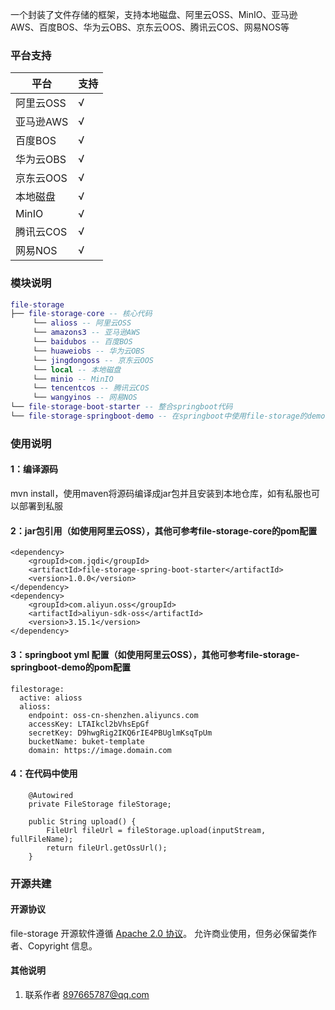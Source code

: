 一个封装了文件存储的框架，支持本地磁盘、阿里云OSS、MinIO、亚马逊AWS、百度BOS、华为云OBS、京东云OOS、腾讯云COS、网易NOS等

### 平台支持

| 平台                 | 支持   |
| -------------------- |--------|
| 阿里云OSS            | √      |
| 亚马逊AWS            | √      |
| 百度BOS              | √      |
| 华为云OBS            | √      |
| 京东云OOS            | √      |
| 本地磁盘             | √      |
| MinIO                | √      |
| 腾讯云COS            | √      |
| 网易NOS              | √      |

### 模块说明

```lua
file-storage
├── file-storage-core -- 核心代码
	 └── alioss -- 阿里云OSS
	 └── amazons3 -- 亚马逊AWS
	 └── baidubos -- 百度BOS
	 └── huaweiobs -- 华为云OBS
	 └── jingdongoss -- 京东云OOS
	 └── local -- 本地磁盘
	 └── minio -- MinIO
	 └── tencentcos -- 腾讯云COS
	 └── wangyinos -- 网易NOS
└── file-storage-boot-starter -- 整合springboot代码
└── file-storage-springboot-demo -- 在springboot中使用file-storage的demo代码
```

### 使用说明

#### 1：编译源码
mvn install，使用maven将源码编译成jar包并且安装到本地仓库，如有私服也可以部署到私服

#### 2：jar包引用（如使用阿里云OSS），其他可参考file-storage-core的pom配置

```
<dependency>
    <groupId>com.jqdi</groupId>
    <artifactId>file-storage-spring-boot-starter</artifactId>
    <version>1.0.0</version>
</dependency>
<dependency>
    <groupId>com.aliyun.oss</groupId>
    <artifactId>aliyun-sdk-oss</artifactId>
    <version>3.15.1</version>
</dependency>
```
#### 3：springboot yml 配置（如使用阿里云OSS），其他可参考file-storage-springboot-demo的pom配置
```
filestorage:
  active: alioss
  alioss:
    endpoint: oss-cn-shenzhen.aliyuncs.com
    accessKey: LTAIkcl2bVhsEpGf
    secretKey: D9hwgRig2IKQ6rIE4PBUglmKsqTpUm
    bucketName: buket-template
    domain: https://image.domain.com
```
#### 4：在代码中使用
```
    @Autowired
    private FileStorage fileStorage;

    public String upload() {
        FileUrl fileUrl = fileStorage.upload(inputStream, fullFileName);
        return fileUrl.getOssUrl();
    }
```

### 开源共建

#### 开源协议

file-storage 开源软件遵循 [Apache 2.0 协议](https://www.apache.org/licenses/LICENSE-2.0.html)。
允许商业使用，但务必保留类作者、Copyright 信息。

#### 其他说明

1. 联系作者 <a href="mailto:897665787@qq.com">897665787@qq.com</a>
